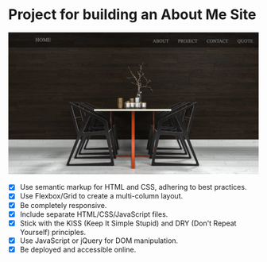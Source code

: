 # Project for building an About Me Site

![alt text](Screenshots/My_First_Page.png "My First Page")

- [x] Use semantic markup for HTML and CSS, adhering to best practices.
- [x] Use Flexbox/Grid to create a multi-column layout.
- [x] Be completely responsive.
- [x] Include separate HTML/CSS/JavaScript files.
- [x] Stick with the KISS (Keep It Simple Stupid) and DRY (Don't Repeat Yourself) principles.
- [x] Use JavaScript or jQuery for DOM manipulation.
- [x] Be deployed and accessible online.
